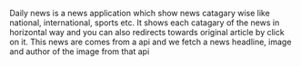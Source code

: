 Daily news is a news application which show news catagary wise like national, international, sports etc. It shows each catagary of the news in horizontal way and you can 
also redirects towards original article by click on it. 
This news are comes from a api and we fetch a news headline, image and author of the image from that api
